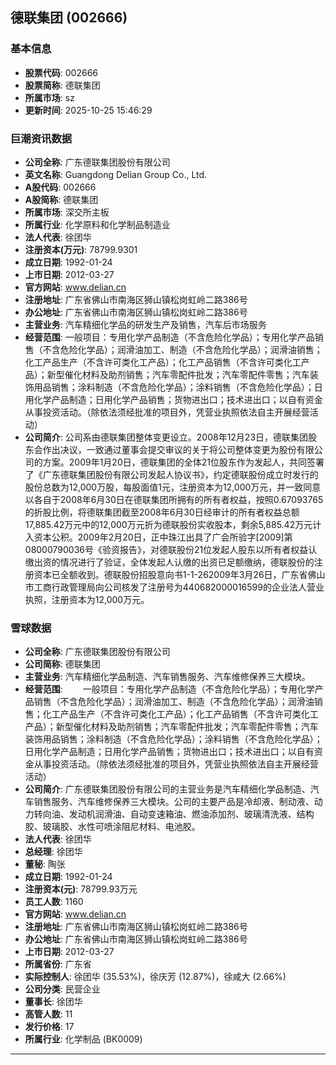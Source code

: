 ## 德联集团 (002666)

### 基本信息

- **股票代码**: 002666
- **股票简称**: 德联集团
- **所属市场**: sz
- **更新时间**: 2025-10-25 15:46:29

### 巨潮资讯数据

- **公司全称**: 广东德联集团股份有限公司
- **英文名称**: Guangdong Delian Group Co., Ltd.
- **A股代码**: 002666
- **A股简称**: 德联集团
- **所属市场**: 深交所主板
- **所属行业**: 化学原料和化学制品制造业
- **法人代表**: 徐团华
- **注册资本(万元)**: 78799.9301
- **成立日期**: 1992-01-24
- **上市日期**: 2012-03-27
- **官方网站**: www.delian.cn
- **注册地址**: 广东省佛山市南海区狮山镇松岗虹岭二路386号
- **办公地址**: 广东省佛山市南海区狮山镇松岗虹岭二路386号
- **主营业务**: 汽车精细化学品的研发生产及销售，汽车后市场服务
- **经营范围**: 一般项目：专用化学产品制造（不含危险化学品）；专用化学产品销售（不含危险化学品）；润滑油加工、制造（不含危险化学品）；润滑油销售；化工产品生产（不含许可类化工产品）；化工产品销售（不含许可类化工产品）；新型催化材料及助剂销售；汽车零配件批发；汽车零配件零售；汽车装饰用品销售；涂料制造（不含危险化学品）；涂料销售（不含危险化学品）；日用化学产品制造；日用化学产品销售；货物进出口；技术进出口；以自有资金从事投资活动。（除依法须经批准的项目外，凭营业执照依法自主开展经营活动）
- **公司简介**: 公司系由德联集团整体变更设立。2008年12月23日，德联集团股东会作出决议，一致通过董事会提交审议的关于将公司整体变更为股份有限公司的方案。2009年1月20日，德联集团的全体21位股东作为发起人，共同签署了《广东德联集团股份有限公司发起人协议书》，约定德联股份成立时发行的股份总数为12,000万股，每股面值1元，注册资本为12,000万元，并一致同意以各自于2008年6月30日在德联集团所拥有的所有者权益，按照0.67093765的折股比例，将德联集团截至2008年6月30日经审计的所有者权益总额17,885.42万元中的12,000万元折为德联股份实收股本，剩余5,885.42万元计入资本公积。2009年2月20日，正中珠江出具了广会所验字[2009]第08000790036号《验资报告》，对德联股份21位发起人股东以所有者权益认缴出资的情况进行了验证，全体发起人认缴的出资已足额缴纳，德联股份的注册资本已全额收到。德联股份招股意向书1-1-262009年3月26日，广东省佛山市工商行政管理局向公司核发了注册号为440682000016599的企业法人营业执照，注册资本为12,000万元。

### 雪球数据

- **公司全称**: 广东德联集团股份有限公司
- **公司简称**: 德联集团
- **主营业务**: 汽车精细化学品制造、汽车销售服务、汽车维修保养三大模块。
- **经营范围**: 　　一般项目：专用化学产品制造（不含危险化学品）；专用化学产品销售（不含危险化学品）；润滑油加工、制造（不含危险化学品）；润滑油销售；化工产品生产（不含许可类化工产品）；化工产品销售（不含许可类化工产品）；新型催化材料及助剂销售；汽车零配件批发；汽车零配件零售；汽车装饰用品销售；涂料制造（不含危险化学品）；涂料销售（不含危险化学品）；日用化学产品制造；日用化学产品销售；货物进出口；技术进出口；以自有资金从事投资活动。（除依法须经批准的项目外，凭营业执照依法自主开展经营活动）
- **公司简介**: 广东德联集团股份有限公司的主营业务是汽车精细化学品制造、汽车销售服务、汽车维修保养三大模块。公司的主要产品是冷却液、制动液、动力转向油、发动机润滑油、自动变速箱油、燃油添加剂、玻璃清洗液、结构胶、玻璃胶、水性可喷涂阻尼材料、电池胶。
- **法人代表**: 徐团华
- **总经理**: 徐团华
- **董秘**: 陶张
- **成立日期**: 1992-01-24
- **注册资本(元)**: 78799.93万元
- **员工人数**: 1160
- **官方网站**: www.delian.cn
- **注册地址**: 广东省佛山市南海区狮山镇松岗虹岭二路386号
- **办公地址**: 广东省佛山市南海区狮山镇松岗虹岭二路386号
- **上市日期**: 2012-03-27
- **所属省份**: 广东省
- **实际控制人**: 徐团华 (35.53%)，徐庆芳 (12.87%)，徐咸大 (2.66%)
- **公司分类**: 民营企业
- **董事长**: 徐团华
- **高管人数**: 11
- **发行价格**: 17
- **所属行业**: 化学制品 (BK0009)

---